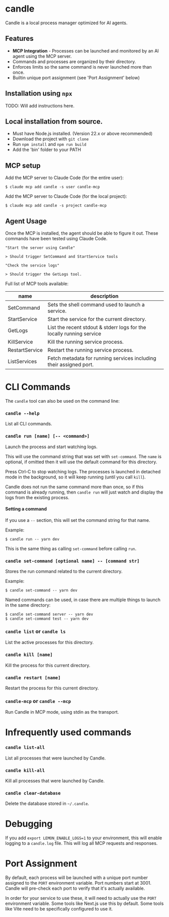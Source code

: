 # candle

Candle is a local process manager optimized for AI agents.

## Features

- **MCP Integration** - Processes can be launched and monitored by an AI agent using the MCP server.
- Commands and processes are organized by their directory.
- Enforces limits so the same command is never launched more than once.
- Builtin unique port assignment (see 'Port Assignment' below)

## Installation using `npx`

TODO: Will add instructions here.

## Local installation from source.

 - Must have Node.js installed. (Version 22.x or above recommended)
 - Download the project with `git clone`
 - Run `npm install` and `npm run build`
 - Add the 'bin' folder to your PATH

## MCP setup ##

Add the MCP server to Claude Code (for the entire user):

    $ claude mcp add candle -s user candle-mcp

Add the MCP server to Claude Code (for the local project):

    $ claude mcp add candle -s project candle-mcp

## Agent Usage ##

Once the MCP is installed, the agent should be able to figure it out. These
commands have been tested using Claude Code.

    "Start the server using Candle"

    > Should trigger SetCommand and StartService tools

    "Check the service logs"

    > Should trigger the GetLogs tool.

Full list of MCP tools available:

| name | description |
| ---------- | ------------------------------------------------- |
| SetCommand | Sets the shell command used to launch a service. |
| StartService | Start the service for the current directory. |
| GetLogs | List the recent stdout & stderr logs for the locally running service |
| KillService | Kill the running service process. |
| RestartService | Restart the running service process. |
| ListServices | Fetch metadata for running services including their assigned port. |

# CLI Commands #

The `candle` tool can also be used on the command line:

### `candle --help`

List all CLI commands.

### `candle run [name] [-- <command>]`

Launch the process and start watching logs.

This will use the command string that was set with `set-command`.
The `name` is optional, if omitted then it will use the default command for this directory.

Press Ctrl-C to stop watching logs. The processes is launched in detached mode in the background,
so it will keep running (until you call `kill`).

Candle does not run the same command more than once, so if this command is already running,
then `candle run` will just watch and display the logs from the existing process.

#### Setting a command

If you use a `--` section, this will set the command string for that name.

Example:

    $ candle run -- yarn dev

This is the same thing as calling `set-command` before calling `run`.

### `candle set-command [optional name] -- [command str]`

Stores the run command related to the current directory.

Example:

    $ candle set-command -- yarn dev

Named commands can be used, in case there are multiple things to launch in the same directory:

    $ candle set-command server -- yarn dev
    $ candle set-command test -- yarn dev

### `candle list` or `candle ls`

List the active processes for this directory.

### `candle kill [name]`

Kill the process for this current directory.

### `candle restart [name]`

Restart the process for this current directory.

### `candle-mcp` or `candle --mcp`

Run Candle in MCP mode, using stdin as the transport.

# Infrequently used commands #

### `candle list-all`

List all processes that were launched by Candle.

### `candle kill-all`

Kill all processes that were launched by Candle.

### `candle clear-database`

Delete the database stored in `~/.candle`.

# Debugging

If you add `export LEMON_ENABLE_LOGS=1` to your environment, this will enable logging to a `candle.log` file.
This will log all MCP requests and responses.

# Port Assignment #

By default, each process will be launched with a unique port number assigned to the `PORT` environment variable.
Port numbers start at 3001. Candle will pre-check each port to verify that it's actually available.

In order for your service to use these, it will need to actually use the `PORT` environment variable.
Some tools like Next.js use this by default. Some tools like Vite need to be specifically configured to use it.
